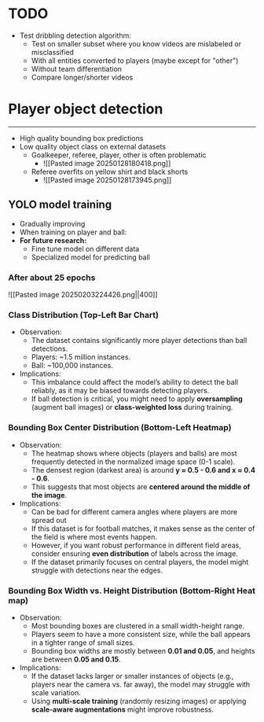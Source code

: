 
# TODO
* Test dribbling detection algorithm:
	* Test on smaller subset where you know videos are mislabeled or misclassified
	* With all entities converted to players (maybe except for "other")
	* Without team differentiation
	* Compare longer/shorter videos

# Player object detection
---
* High quality bounding box predictions
* Low quality object class on external datasets
	* Goalkeeper, referee, player, other is often problematic
		* ![[Pasted image 20250128180418.png]]
	* Referee overfits on yellow shirt and black shorts
		* ![[Pasted image 20250128173945.png]]

## YOLO model training
* Gradually improving
* When training on player and ball:
* **For future research:**
	* Fine tune model on different data
	* Specialized model for predicting ball


### After about 25 epochs
![[Pasted image 20250203224426.png||400]]
### Class Distribution (Top-Left Bar Chart)
- Observation:
	- The dataset contains significantly more player detections than ball detections.
	- Players: ~1.5 million instances.
	- Ball: ~100,000 instances.
- Implications:
	- This imbalance could affect the model’s ability to detect the ball reliably, as it may be biased towards detecting players.
	- If ball detection is critical, you might need to apply **oversampling** (augment ball images) or **class-weighted loss** during training.
### Bounding Box Center Distribution (Bottom-Left Heatmap)
- Observation:
    - The heatmap shows where objects (players and balls) are most frequently detected in the normalized image space (0-1 scale).
    - The densest region (darkest area) is around **y ≈ 0.5 - 0.6 and x ≈ 0.4 - 0.6**.
    - This suggests that most objects are **centered around the middle of the image**.
- Implications:
    - Can be bad for different camera angles where players are more spread out
    - If this dataset is for football matches, it makes sense as the center of the field is where most events happen.
    - However, if you want robust performance in different field areas, consider ensuring **even distribution** of labels across the image.
    - If the dataset primarily focuses on central players, the model might struggle with detections near the edges.

### Bounding Box Width vs. Height Distribution (Bottom-Right Heat map)
- Observation:
    - Most bounding boxes are clustered in a small width-height range.
    - Players seem to have a more consistent size, while the ball appears in a tighter range of small sizes.
    - Bounding box widths are mostly between **0.01 and 0.05**, and heights are between **0.05 and 0.15**.
- Implications:
    - If the dataset lacks larger or smaller instances of objects (e.g., players near the camera vs. far away), the model may struggle with scale variation.
    - Using **multi-scale training** (randomly resizing images) or applying **scale-aware augmentations** might improve robustness.